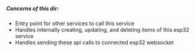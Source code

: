 ##### Concerns of this dir:
 - Entry point for other services to call this service
 - Handles internally creating, updating, and deleting items of this esp32 service
 - Handles sending these api calls to connected esp32 websocket